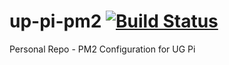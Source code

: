 # up-pi-pm2 [![Build Status](https://travis-ci.org/mlenkeit/ug-pi-pm2.svg?branch=master)](https://travis-ci.org/mlenkeit/ug-pi-pm2)

Personal Repo - PM2 Configuration for UG Pi
